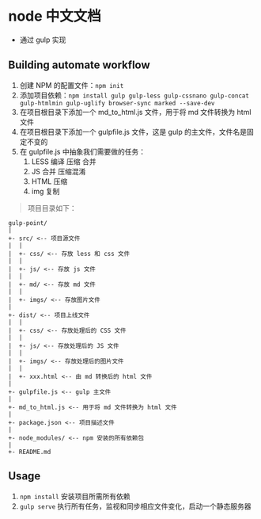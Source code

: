 # node 中文文档

- 通过 gulp 实现

## Building automate workflow
1. 创建 NPM 的配置文件：`npm init` 
2. 添加项目依赖：`npm install gulp gulp-less gulp-cssnano gulp-concat gulp-htmlmin gulp-uglify browser-sync marked --save-dev` 
3. 在项目根目录下添加一个 md_to_html.js 文件，用于将 md 文件转换为 html 文件
4. 在项目根目录下添加一个 gulpfile.js 文件，这是 gulp 的主文件，文件名是固定不变的
5. 在 gulpfile.js 中抽象我们需要做的任务：
   1. LESS 编译 压缩 合并
   2. JS 合并 压缩混淆
   3. HTML 压缩
   4. img 复制

> 项目目录如下：
```text
gulp-point/
|
+- src/ <-- 项目源文件
|  |
|  +- css/ <-- 存放 less 和 css 文件
|  |
|  +- js/ <-- 存放 js 文件
|  |
|  +- md/ <-- 存放 md 文件
|  |
|  +- imgs/ <-- 存放图片文件
|
+- dist/ <-- 项目上线文件
|  |
|  +- css/ <-- 存放处理后的 CSS 文件
|  |
|  +- js/ <-- 存放处理后的 JS 文件
|  |
|  +- imgs/ <-- 存放处理后的图片文件
|  |
|  +- xxx.html <-- 由 md 转换后的 html 文件
|
+- gulpfile.js <-- gulp 主文件
|
+- md_to_html.js <-- 用于将 md 文件转换为 html 文件 
|
+- package.json <-- 项目描述文件
|
+- node_modules/ <-- npm 安装的所有依赖包
|
+- README.md
```

## Usage
1. `npm install` 安装项目所需所有依赖
3. `gulp serve` 执行所有任务，监视和同步相应文件变化，启动一个静态服务器